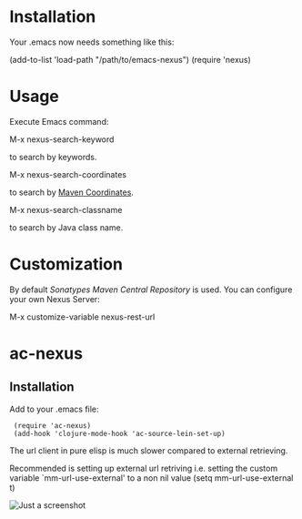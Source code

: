 # Installation 

Your .emacs now needs something like this:

  (add-to-list 'load-path "/path/to/emacs-nexus")
  (require 'nexus)

# Usage 

Execute Emacs command:

  M-x nexus-search-keyword

to search by keywords.

  M-x nexus-search-coordinates

to search by [Maven Coordinates](http://maven.apache.org/pom.html#Maven_Coordinates).

  M-x nexus-search-classname 

to search by Java class name.  

# Customization

By default *Sonatypes Maven Central Repository*  is used. You can configure your own Nexus Server:

 M-x customize-variable nexus-rest-url

# ac-nexus
 
## Installation

Add to your .emacs file:

     (require 'ac-nexus)
     (add-hook 'clojure-mode-hook 'ac-source-lein-set-up)
     

The url client in pure elisp is much slower compared to external retrieving. 

Recommended is setting up external url retriving i.e. setting  the custom variable `mm-url-use-external'  to a non nil value
    (setq mm-url-use-external t)


![Just a screenshot](emacs-nexus/raw/master/nexus-widget-screenshot.png) 
